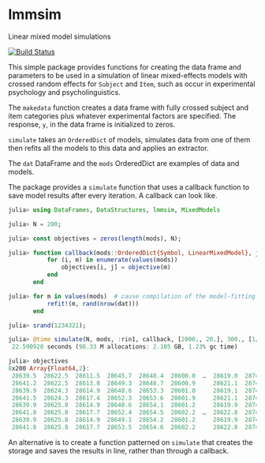 # lmmsim

Linear mixed model simulations

[![Build Status](https://travis-ci.org/dmbates/lmmsim.jl.svg?branch=master)](https://travis-ci.org/dmbates/lmmsim.jl)

This simple package provides functions for creating the data frame and parameters to be used in
a simulation of linear mixed-effects models with crossed random effects for `Subject` and `Item`,
such as occur in experimental psychology and psycholinguistics.

The `makedata` function creates a data frame with fully crossed subject and item categories
plus whatever experimental factors are specified.  The response, `y`, in the data frame is initialized to
zeros.

`simulate` takes an `OrderedDict` of models, simulates data from one of them then refits all the
models to this data and applies an extractor.

The `dat` DataFrame and the `mods` OrderedDict are examples of data and models.

The package provides a `simulate` function that uses a callback function to save model results
after every iteration.  A callback can look like.

```julia
julia> using DataFrames, DataStructures, lmmsim, MixedModels

julia> N = 200;

julia> const objectives = zeros(length(mods), N);

julia> function callback(mods::OrderedDict{Symbol, LinearMixedModel}, j)
           for (i, m) in enumerate(values(mods))
               objectives[i, j] = objective(m)
           end
       end

julia> for m in values(mods)  # cause compilation of the model-fitting functions
           refit!(m, rand(nrow(dat)))
       end

julia> srand(1234321);

julia> @time simulate(N, mods, :rin1, callback, [2000., 20.], 300., [1/3, 1/3])
 22.590920 seconds (98.33 M allocations: 2.105 GB, 1.23% gc time)

julia> objectives
8x200 Array{Float64,2}:
 28639.5  28622.5  28611.5  28645.7  28648.4  28600.0  …  28619.0  28744.1  28543.4  28671.5  28532.1
 28641.2  28622.5  28613.8  28649.3  28648.7  28600.9     28621.1  28744.5  28545.0  28674.3  28537.1
 28639.9  28624.3  28614.9  28648.6  28653.3  28601.0     28619.1  28747.2  28547.9  28674.1  28533.5
 28641.5  28624.3  28617.4  28652.3  28653.6  28601.9     28621.1  28747.7  28549.8  28677.2  28538.6
 28639.9  28625.8  28614.9  28648.6  28654.1  28601.2     28619.9  28748.1  28548.0  28674.1  28533.6
 28641.8  28625.8  28617.7  28652.4  28654.5  28602.2  …  28622.8  28748.7  28550.0  28677.2  28539.4
 28639.9  28625.8  28614.9  28649.1  28654.2  28601.2     28619.9  28748.1  28548.0  28674.1  28534.1
 28641.8  28625.8  28617.7  28653.5  28654.6  28602.2     28622.8  28748.7  28550.0  28677.2  28541.1
```

An alternative is to create a function patterned on `simulate` that creates the storage and saves the
results in line, rather than through a callback.
